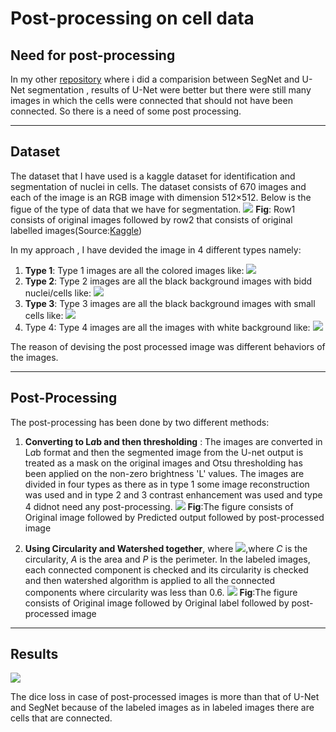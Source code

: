 # Post-processing on cell data 


## Need for post-processing

In my other [repository](https://github.com/shubham1166/A-Comparision-between-U-Net-and-SegNet) where i did a comparision between SegNet and U-Net segmentation , results of U-Net were better but there were still many images in which the cells were connected that should not have been connected. So there is a need of some post processing.

---
## Dataset
The dataset that I have used is a kaggle dataset for identification and segmentation of nuclei in cells. The dataset consists of 670 images and each of the image is an RGB image with dimension 512×512. Below is the figue of the type of data that we have for segmentation.
**![](https://lh6.googleusercontent.com/Ngzs_qC2dUCs-fRkOOVSumBDYS8R3KI69cVdTWaQA6SxM2Qmlsh6tr39SlN5R_6kn_iV_l3xiAS6B6Lwvl96LL_Yzwj18t3c1H0JSyzHDlt4Q7aRoD2I1qkzjgeXUDnq_HcpO5wR)**
**Fig**: Row1 consists of original images followed by row2 that consists of original labelled images(Source:[Kaggle](https://www.kaggle.com/paultimothymooney/identification-and-segmentation-of-nuclei-in-cells))

In my approach , I have devided the image in 4 different types namely:

1. **Type 1**: Type 1 images are all the colored images like:
**![](https://lh5.googleusercontent.com/WKGNN-4vSsYmQL33qJn0t6htKL1DW7EpQYzqb642zoW94GAdKwq028Iinj2PrYBBX3iif5ccpqAcliTuJsrbUzOBZUahD3XPyN3rVvRZ5jDXxZ2u6h1tl-9iUjWFCDNea9_thCo0)**
2. **Type 2**: Type 2 images are all the black background images with bidd nuclei/cells like:
**![](https://lh6.googleusercontent.com/mij22mgjr932oRW8qxzBZB2h6xMb0Jo-1GMHYyQdRj9CBVFd1lhkorPJSidJT1Lsd4t5y31QE_hq38Jtl0SeeyoE-Lc3hNHGShyU1LrNZclo3C0V_4oavUvuTRyPT0eOoW_DeM-h)**
3. **Type 3**: Type 3 images are all the black background images with small cells like:
**![](https://lh6.googleusercontent.com/OOQ0nTL8R_fOCOZjsJdXS7PlJj52FRJS0lWcqIbLGVBcCf0m99PYggg_TD-1QEBfVyIwOllblsvMSCFaYRFATqb1agF_rxWEbiabv2C0NfwqGT7jsYYwI9Q5VX2vbODl43jC-fO8)**
4. Type 4: Type 4 images are all the images with white background like:
**![](https://lh4.googleusercontent.com/obuu12e6fDvtXgPKJ5ygCzF-pruGoBhwjFRL3A6Eo6cCsk2wcduJ5oPlAAiMYQw0BE80fIpvuJ4iAi8LQMZvJvCsAviCDWanbw6l3zHPtgrYT-y3m-5UV2gLYAlEAyRLRRYBcbzq)**

The reason of devising the post processed image was different behaviors of the images.

---
## Post-Processing
The post-processing has been done by two different methods:

1. **Converting to L*a*b and then thresholding** : The images are converted in L*a*b format and then the segmented image from the U-net output is treated as a mask on the original images and Otsu thresholding has been applied on the non-zero brightness 'L' values. The images are divided in four types as there as in type 1 some image reconstruction was used and in type 2 and 3 contrast enhancement was used and type 4 didnot need any post-processing.
**![](https://lh6.googleusercontent.com/xWEv17u3ytP3RJjWrcnAET-SjooK-NDGdo4tQyn5sY_KirBYuqoA6cZXk95UP6x5P0OLC5W2o4w2r67QpUoJL0QplIfjJusKr4kZOETBfxvrZ-5mHo1Ahzzbuww9kjHsno2PGN0h)**
**Fig**:The figure consists of Original image followed by Predicted output followed by post-processed image

2. **Using Circularity and Watershed together**, where
**![](https://lh3.googleusercontent.com/9bU4uTNYfMK9zq6rfoaF6bFV4Okhs1lt3G83xGqlQE507hJF7KFLtSSJ-_GSQxiasYx_0nTDOFPImsgt3RLRhc_wTTShmzkDyiagJo9iOu92aUsjtMFaQ2u2ZOrmsWVywUpzrDgn)**,where *C* is the circularity, *A* is the area and *P* is the perimeter. In the labeled images, each connected component is checked and its circularity is checked and then watershed algorithm is applied to all the connected components where circularity was less than 0.6.
![](https://www.overleaf.com/project/5d1dcc6dbb53f75109902303/file/5d2c25e4e1deed5875ead6ad)
**Fig**:The figure consists of Original image followed by Original label followed by post-processed image

---
## Results
**![](https://lh3.googleusercontent.com/9JBEYsDaJptrZBYZNULyQJ8N4zvaoxPEUjM3O25NTAoBT2ws75jlmbC_ckVtnQ8uM5b82uWFE9Iyb9OpF1iqznx2bQ1NcMEUnPUvoxON_EjHP7q3gxUCdlnCVWYJD_qwEIUuEtNb)**

The dice loss in case of post-processed images is more than that of U-Net and SegNet  because of the labeled images as in labeled images there are cells that are connected.


 
